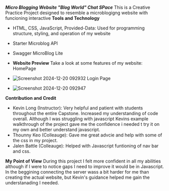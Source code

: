 ***Micro Blogging Website "Blog World" Chat SPace***
This is  a Creative Practice Project designed to resemble a microblogigng website with funcioning interactive
**Tools and Technology**

- HTML, CSS, JavaScript, Provided-Data: Used for programming structure, styling, and operation of my website
- Starter Microblog API
- Swagger MicroBlog Lite

- **Website Preview**
Take a look at some features of my website:
HomePage
- ![Screenshot 2024-12-20 092932](https://github.com/user-attachments/assets/fbe13aff-911c-4029-b579-8443f979f36e)
Login Page
- ![Screenshot 2024-12-20 092947](https://github.com/user-attachments/assets/3f3c38a5-5c4a-4767-9510-1015047a7975)


**Contribution and Credit**
- Kevin Long (Instructor): Very helpful and patient with students throughout the entire Capstone. Increased my understanding of code overall. Although I was struggling with javascript Kevins example walkthrough of the project gave me the confidence i needed t try it on my own and better understand javascript.
- Thounny Keo (Colleauge): Gave me great advcie and help with some of the css in my project.
- Jalen Battle (Colleauge): Helped with Javascript funtioning of nav bar and css.

**My Point of View**
During this project I felt more confident in all my abilities although if I were to notice gaps I need to improve it would be in Javascript. In the beggining connecting the server wass a bit harder for me than creating the actual website, but Kevin's guidance helped me gain the understanading I needed.
